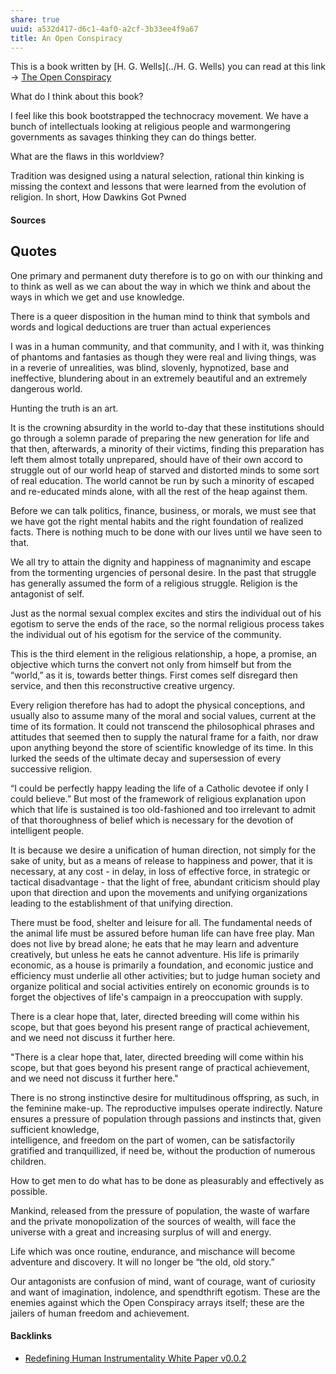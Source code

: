 ```yaml
---
share: true
uuid: a532d417-d6c1-4af0-a2cf-3b33ee4f9a67
title: An Open Conspiracy
---
```

This is a book written by [H. G. Wells](../H. G. Wells) you can read at this link -> [The Open Conspiracy](https://gutenberg.net.au/ebooks13/1303661h.html)

What do I think about this book?

I feel like this book bootstrapped the technocracy movement. We have a bunch of intellectuals looking at religious people and warmongering governments as savages thinking they can do things better.

What are the flaws in this worldview?

Tradition was designed using a natural selection, rational thin kinking is missing the context and lessons that were learned from the evolution of religion. In short, How Dawkins Got Pwned


#### Sources


## Quotes

One primary and permanent duty therefore is to go on with our thinking and to think as well as we can about the way in which we think and about the ways in which we get and use knowledge.

There is a queer disposition in the human mind to think that symbols and words and logical deductions are truer than actual experiences

I was in a human community, and that community, and I with it, was thinking of phantoms and fantasies as though they were real and living things, was in a reverie of unrealities, was blind, slovenly, hypnotized, base and ineffective, blundering about in an extremely beautiful
and an extremely dangerous world.

Hunting the truth is an art.

It is the crowning absurdity in the world to-day that these institutions should go through a solemn parade of preparing the new generation for life and that then, afterwards, a minority of their victims, finding this preparation has left them almost totally unprepared, should have of their own accord to struggle out of our world heap of starved and distorted minds to some sort of real education. The world cannot be run by
such a minority of escaped and re-educated minds alone, with all the rest of the heap against them.

Before we can
talk politics, finance, business, or morals, we must see that we have got the right mental
habits and the right foundation of realized facts. There is nothing much to be done with
our lives until we have seen to that.

We all try to attain the dignity and
happiness of magnanimity and escape from the tormenting urgencies of personal desire.
In the past that struggle has generally assumed the form of a religious struggle. Religion is the antagonist of self.

Just as the normal sexual complex excites and stirs the individual out of his egotism to serve the ends of the race, so the normal religious process takes the individual out of his egotism for the service of the community.

This is the third element in the religious relationship, a hope, a promise, an objective which turns the convert not only from himself but from the “world,” as it is, towards better things. First comes self disregard then service, and then this reconstructive creative urgency.

Every religion therefore has had to adopt the physical conceptions, and usually also to assume many of the moral and social values, current at the time of its formation. It could not transcend the philosophical phrases and attitudes that seemed then to supply the natural frame for a faith, nor draw upon anything
beyond the store of scientific knowledge of its time. In this lurked the seeds of the
ultimate decay and supersession of every successive religion.

“I could be perfectly happy
leading the life of a Catholic devotee if only I could believe.” But most of the framework
of religious explanation upon which that life is sustained is too old-fashioned and too
irrelevant to admit of that thoroughness of belief which is necessary for the devotion of
intelligent people.


It is because we desire a unification of human direction, not simply for the sake of unity, but as a means of release to happiness and power, that it is necessary, at any cost - in delay, in loss of effective force, in strategic or tactical disadvantage - that the light of free, abundant criticism should play upon that direction and upon the movements and unifying organizations leading to the establishment of that unifying direction.

There must be food, shelter and leisure for
all. The fundamental needs of the animal life must be assured before human life can have
free play. Man does not live by bread alone; he eats that he may learn and adventure
creatively, but unless he eats he cannot adventure. His life is primarily economic, as a
house is primarily a foundation, and economic justice and efficiency must underlie all
other activities; but to judge human society and organize political and social activities
entirely on economic grounds is to forget the objectives of life's campaign in a
preoccupation with supply.

There is a clear hope that, later, directed breeding will come within his scope, but that goes beyond his present range of practical achievement, and we need not discuss it further here.

"There is a clear hope that, later, directed breeding will come within his scope, but that goes beyond his present range of practical achievement, and we need not discuss it further here."

There is no strong instinctive desire for multitudinous offspring, as such, in the feminine make-up. The reproductive impulses operate indirectly. Nature ensures a pressure of population through passions and instincts that, given sufficient knowledge,  
intelligence, and freedom on the part of women, can be satisfactorily gratified and  tranquillized, if need be, without the production of numerous children.

How to get men to do what has to be done
as pleasurably and effectively as possible.

Mankind,
released from the pressure of population, the waste of warfare and the private
monopolization of the sources of wealth, will face the universe with a great and
increasing surplus of will and energy.

Life which was once
routine, endurance, and mischance will become adventure and discovery. It will no
longer be “the old, old story.”

Our antagonists are confusion of mind, want of courage, want of curiosity and want
of imagination, indolence, and spendthrift egotism. These are the enemies against which
the Open Conspiracy arrays itself; these are the jailers of human freedom and
achievement.



#### Backlinks

* [Redefining Human Instrumentality White Paper v0.0.2](/9b72d1b1-55ef-4c24-b41c-eaa3ff9c206f)
